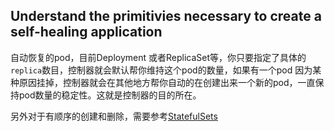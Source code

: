 ## Understand the primitivies necessary to create a self-healing application
自动恢复的pod，目前Deployment 或者ReplicaSet等，你只要指定了具体的`replica`数目，控制器就会默认帮你维持这个pod的数量，如果有一个pod 因为某种原因挂掉，控制器就会在其他地方帮你自动的在创建出来一个新的pod，一直保持pod数量的稳定性。这就是控制器的目的所在。

另外对于有顺序的创建和删除，需要参考[StatefulSets](https://kubernetes.io/docs/concepts/workloads/controllers/statefulset/)